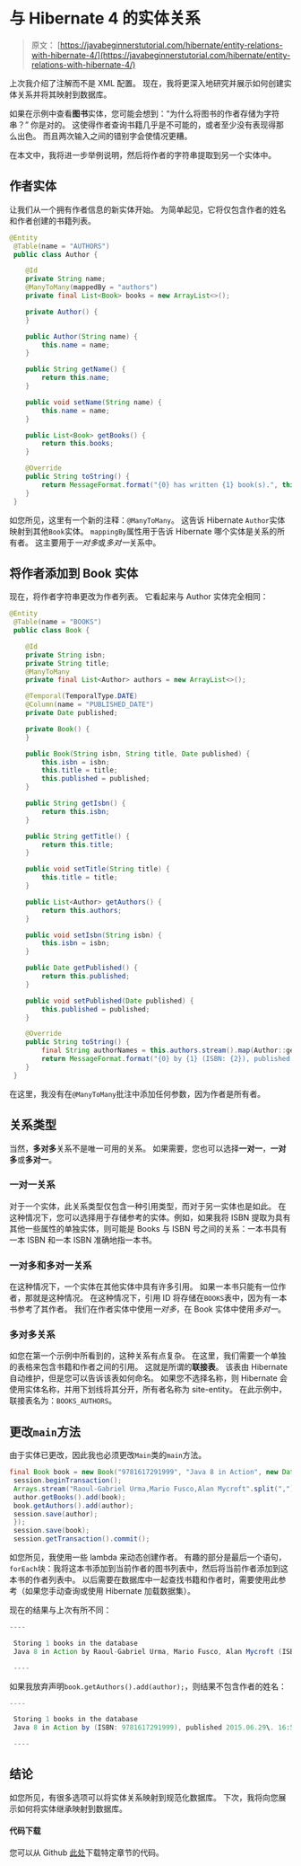 # 与 Hibernate 4 的实体关系

> 原文： [https://javabeginnerstutorial.com/hibernate/entity-relations-with-hibernate-4/](https://javabeginnerstutorial.com/hibernate/entity-relations-with-hibernate-4/)

上次我介绍了注解而不是 XML 配置。 现在，我将更深入地研究并展示如何创建实体关系并将其映射到数据库。

如果在示例中查看**图书**实体，您可能会想到：“为什么将图书的作者存储为字符串？” 你是对的。 这使得作者查询书籍几乎是不可能的，或者至少没有表现得那么出色。 而且两次输入之间的错别字会使情况更糟。

在本文中，我将进一步举例说明，然后将作者的字符串提取到另一个实体中。

## 作者实体

让我们从一个拥有作者信息的新实体开始。 为简单起见，它将仅包含作者的姓名和作者创建的书籍列表。

```java
@Entity
 @Table(name = "AUTHORS")
 public class Author {

    @Id
    private String name;
    @ManyToMany(mappedBy = "authors")
    private final List<Book> books = new ArrayList<>();

    private Author() {
    }

    public Author(String name) {
        this.name = name;
    }

    public String getName() {
        return this.name;
    }

    public void setName(String name) {
        this.name = name;
    }

    public List<Book> getBooks() {
        return this.books;
    }

    @Override
    public String toString() {
        return MessageFormat.format("{0} has written {1} book(s).", this.name, this.books.size());
    }
 }
```

如您所见，这里有一个新的注释：`@ManyToMany`。 这告诉 Hibernate `Author`实体映射到其他`Book`实体。 `mappingBy`属性用于告诉 Hibernate 哪个实体是关系的所有者。 这主要用于*一对多*或*多对一*关系中。

## 将作者添加到 Book 实体

现在，将作者字符串更改为作者列表。 它看起来与 Author 实体完全相同：

```java
@Entity
 @Table(name = "BOOKS")
 public class Book {

    @Id
    private String isbn;
    private String title;
    @ManyToMany
    private final List<Author> authors = new ArrayList<>();

    @Temporal(TemporalType.DATE)
    @Column(name = "PUBLISHED_DATE")
    private Date published;

    private Book() {
    }

    public Book(String isbn, String title, Date published) {
        this.isbn = isbn;
        this.title = title;
        this.published = published;
    }

    public String getIsbn() {
        return this.isbn;
    }

    public String getTitle() {
        return this.title;
    }

    public void setTitle(String title) {
        this.title = title;
    }

    public List<Author> getAuthors() {
        return this.authors;
    }

    public void setIsbn(String isbn) {
        this.isbn = isbn;
    }

    public Date getPublished() {
        return this.published;
    }

    public void setPublished(Date published) {
        this.published = published;
    }

    @Override
    public String toString() {
        final String authorNames = this.authors.stream().map(Author::getName).collect(Collectors.joining(", "));
        return MessageFormat.format("{0} by {1} (ISBN: {2}), published {3}", this.title, authorNames, this.isbn, this.published);
    }
 }
```

在这里，我没有在`@ManyToMany`批注中添加任何参数，因为作者是所有者。

## 关系类型

当然，**多对多**关系不是唯一可用的关系。 如果需要，您也可以选择**一对一**，**一对多**或**多对一**。

### 一对一关系

对于一个实体，此关系类型仅包含一种引用类型，而对于另一实体也是如此。 在这种情况下，您可以选择用于存储参考的实体。例如，如果我将 ISBN 提取为具有其他一些属性的单独实体，则可能是 Books 与 ISBN 号之间的关系：一本书具有一本 ISBN 和一本 ISBN 准确地指一本书。

### 一对多和多对一关系

在这种情况下，一个实体在其他实体中具有许多引用。 如果一本书只能有一位作者，那就是这种情况。 在这种情况下，引用 I​​D 将存储在`BOOKS`表中，因为有一本书参考了其作者。 我们在作者实体中使用*一对多*，在 Book 实体中使用*多对一*。

### 多对多关系

如您在第一个示例中所看到的，这种关系有点复杂。 在这里，我们需要一个单独的表格来包含书籍和作者之间的引用。 这就是所谓的**联接表**。 该表由 Hibernate 自动维护，但是您可以告诉该表如何命名。 如果您不选择名称，则 Hibernate 会使用实体名称，并用下划线将其分开，所有者名称为 site-entity。 在此示例中，联接表名为：`BOOKS_AUTHORS`。

## 更改`main`方法

由于实体已更改，因此我也必须更改`Main`类的`main`方法。

```java
final Book book = new Book("9781617291999", "Java 8 in Action", new Date());
 session.beginTransaction();
 Arrays.stream("Raoul-Gabriel Urma,Mario Fusco,Alan Mycroft".split(",")).map(name -> new Author(name)).forEach(author -> {
 author.getBooks().add(book);
 book.getAuthors().add(author);
 session.save(author);
 });
 session.save(book);
 session.getTransaction().commit();
```

如您所见，我使用一些 lambda 来动态创建作者。 有趣的部分是最后一个语句，`forEach`块：我将这本书添加到当前作者的图书列表中，然后将当前作者添加到这本书的作者列表中。 以后需要在数据库中一起查找书籍和作者时，需要使用此参考（如果您手动查询或使用 Hibernate 加载数据集）。

现在的结果与上次有所不同：

```java
----

 Storing 1 books in the database
 Java 8 in Action by Raoul-Gabriel Urma, Mario Fusco, Alan Mycroft (ISBN: 9781617291999), published 2015.06.29\. 16:57

 ----
```

如果我放弃声明`book.getAuthors().add(author);`，则结果不包含作者的姓名：

```java
----

 Storing 1 books in the database
 Java 8 in Action by (ISBN: 9781617291999), published 2015.06.29\. 16:58

 ----
```

## 结论

如您所见，有很多选项可以将实体关系映射到规范化数据库。 下次，我将向您展示如何将实体继承映射到数据库。

#### 代码下载

您可以从 Github [此处](https://github.com/JBTAdmin/Hibernate)下载特定章节的代码。

